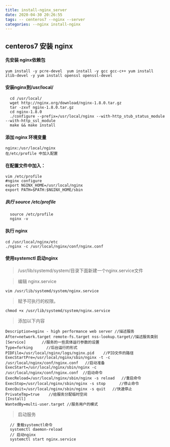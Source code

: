 ```yaml
---
title: install-nginx_server
date: 2020-04-30 20:26:55
tags: -- centeros7 --nginx --server
categories: --nginx install-nginx
---
```


## centeros7 安装 nginx

#### 先安装 nginx依赖包

`
  yum install -y pcre-devel 
  yum install -y gcc gcc-c++
  yum install zlib-devel -y
  yum install openssl openssl-devel
`


#### 安装nginx到/usr/local/

```
  cd /usr/local/
  wget http://nginx.org/download/nginx-1.8.0.tar.gz
  tar -zxvf nginx-1.8.0.tar.gz
  cd nginx-1.8.0
  ./configure --prefix=/usr/local/nginx --with-http_stub_status_module --with-http_ssl_module
  make && make install
```

#### 添加 nginx 环境变量

```
nginx:/usr/local/nginx
在/etc/profile 中加入配置
```

#### 在配置文件中加入：

```
vim /etc/profile
#nginx configure
export NGINX_HOME=/usr/local/nginx
export PATH=$PATH:$NGINX_HOME/sbin
```
##### 执行 source /etc/profile

```
  source /etc/profile
  nginx -v
```

#### 执行 nginx

```
cd /usr/local/nginx/etc
./nginx -c /usr/local/nginx/conf/nginx.conf
```

#### 使用systemctl 启动nginx

>  /usr/lib/systemd/system/目录下面新建一个nginx.service文件

> 编辑 nginx.service

```
vim /usr/lib/systemd/system/nginx.service
```

> 赋予可执行的权限。
```
chmod +x /usr/lib/systemd/system/nginx.service
```

> 添加以下内容
```[Unit]                                                                                      //对服务的说明
Description=nginx - high performance web server //描述服务
After=network.target remote-fs.target nss-lookup.target//描述服务类别
[Service]       //服务的一些具体运行参数的设置
Type=forking      //后台运行的形式
PIDFile=/usr/local/nginx/logs/nginx.pid    //PID文件的路径
ExecStartPre=/usr/local/nginx/sbin/nginx -t -c /usr/local/nginx/conf/nginx.conf   //启动准备
ExecStart=/usr/local/nginx/sbin/nginx -c /usr/local/nginx/conf/nginx.conf  //启动命令
ExecReload=/usr/local/nginx/sbin/nginx -s reload   //重启命令
ExecStop=/usr/local/nginx/sbin/nginx -s stop      //停止命令
ExecQuit=/usr/local/nginx/sbin/nginx -s quit   //快速停止
PrivateTmp=true    //给服务分配临时空间
[Install]
WantedBy=multi-user.target //服务用户的模式
```

> 启动服务
```
  // 重载systemctl命令
  systemctl daemon-reload
  // 启动nginx
  systemctl start nginx.service
```
